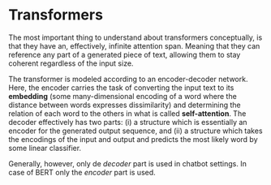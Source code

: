 # Transformers

The most important thing to understand about transformers conceptually, is that
they have an, effectively, infinite attention span. Meaning that they can
reference any part of a generated piece of text, allowing them to stay coherent
regardless of the input size.

The transformer is modeled according to an encoder-decoder network. Here, the
encoder carries the task of converting the input text to its **embedding** (some
many-dimensional encoding of a word where the distance between words expresses
dissimilarity) and determining the relation of each word to the others in what
is called **self-attention**. The decoder effectively has two parts: (i) a
structure which is essentially an encoder for the generated output sequence, and
(ii) a structure which takes the encodings of the input and output and predicts
the most likely word by some linear classifier.

Generally, however, only de _decoder_ part is used in chatbot settings. In case
of BERT only the _encoder_ part is used.
